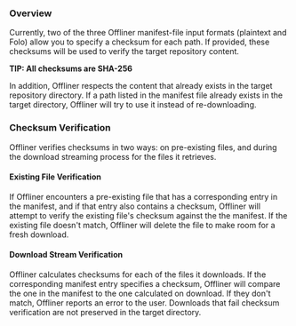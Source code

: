 ---
---

### Overview

Currently, two of the three Offliner manifest-file input formats (plaintext and Folo) allow you to specify a checksum for each path. If provided, these checksums will be used to verify the target repository content.

**TIP: All checksums are SHA-256**

In addition, Offliner respects the content that already exists in the target repository directory. If a path listed in the manifest file already exists in the target directory, Offliner will try to use it instead of re-downloading.

### Checksum Verification

Offliner verifies checksums in two ways: on pre-existing files, and during the download streaming process for the files it retrieves.

#### Existing File Verification

If Offliner encounters a pre-existing file that has a corresponding entry in the manifest, and if that entry also contains a checksum, Offliner will attempt to verify the existing file's checksum against the the manifest. If the existing file doesn't match, Offliner will delete the file to make room for a fresh download.

#### Download Stream Verification

Offliner calculates checksums for each of the files it downloads. If the corresponding manifest entry specifies a checksum, Offliner will compare the one in the manifest to the one calculated on download. If they don't match, Offliner reports an error to the user. Downloads that fail checksum verification are not preserved in the target directory.

